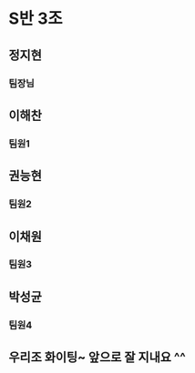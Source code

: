 # S반 3조

## 정지현
### 팀장님

## 이해찬
### 팀원1

## 권능현
### 팀원2

## 이채원
### 팀원3

## 박성균
### 팀원4

## 우리조 화이팅~ 앞으로 잘 지내요 ^^